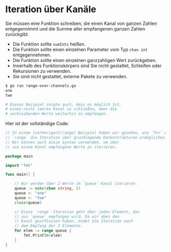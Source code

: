 # Iteration über Kanäle

Sie müssen eine Funktion schreiben, die einen Kanal von ganzen Zahlen entgegennimmt und die Summe aller empfangenen ganzen Zahlen zurückgibt.

- Die Funktion sollte `sumInts` heißen.
- Die Funktion sollte einen einzelnen Parameter vom Typ `chan int` entgegennehmen.
- Die Funktion sollte einen einzelnen ganzzahligen Wert zurückgeben.
- Innerhalb des Funktionskörpers sind Sie nicht gestattet, Schleifen oder Rekursionen zu verwenden.
- Sie sind nicht gestattet, externe Pakete zu verwenden.

```sh
$ go run range-over-channels.go
one
two

# Dieses Beispiel zeigte auch, dass es möglich ist,
# einen nicht leeren Kanal zu schließen, aber die
# verbleibenden Werte weiterhin zu empfangen.
```

Hier ist der vollständige Code:

```go
// In einem [vorherigen](range) Beispiel haben wir gesehen, wie `for` und
// `range` die Iteration über grundlegende Datenstrukturen ermöglichen.
// Wir können auch diese Syntax verwenden, um über
// von einem Kanal empfangene Werte zu iterieren.

package main

import "fmt"

func main() {

	// Wir werden über 2 Werte im `queue`-Kanal iterieren.
	queue := make(chan string, 2)
	queue <- "one"
	queue <- "two"
	close(queue)

	// Diese `range`-Iteration geht über jedes Element, das
	// aus `queue` empfangen wird. Da wir oben den
	// Kanal geschlossen haben, endet die Iteration nach
	// dem Empfang der 2 Elemente.
	for elem := range queue {
		fmt.Println(elem)
	}
}

```
